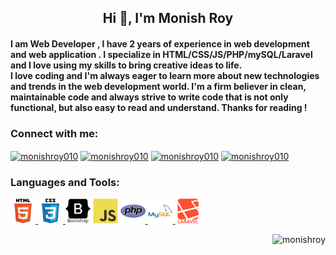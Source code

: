 <h2 align="center">Hi 👋, I'm Monish Roy</h2>
<h4 align="left">I am Web Developer , I have 2 years of experience in web development and web application . I specialize in HTML/CSS/JS/PHP/mySQL/Laravel and I love using my skills to bring creative ideas to life.</br> I love coding and I'm always eager to learn more about new technologies and trends in the web development world. I'm a firm believer in clean, maintainable code and always strive to write code that is not only functional, but also easy to read and understand. Thanks for reading !</h4>



<h3 align="left">Connect with me:</h3>
<p align="left">
<a href="https://fb.com/monishroy010" target="blank"><img align="center" src="https://raw.githubusercontent.com/rahuldkjain/github-profile-readme-generator/master/src/images/icons/Social/facebook.svg" alt="monishroy010" height="30" width="40" /></a>
<a href="https://instagram.com/monishroy010" target="blank"><img align="center" src="https://raw.githubusercontent.com/rahuldkjain/github-profile-readme-generator/master/src/images/icons/Social/instagram.svg" alt="monishroy010" height="30" width="40" /></a>
<a href="https://linkedin.com/in/monishroy010" target="blank"><img align="center" src="https://raw.githubusercontent.com/rahuldkjain/github-profile-readme-generator/master/src/images/icons/Social/linked-in-alt.svg" alt="monishroy010" height="30" width="40" /></a>
<a href="https://twitter.com/monishroy010" target="blank"><img align="center" src="https://raw.githubusercontent.com/rahuldkjain/github-profile-readme-generator/master/src/images/icons/Social/twitter.svg" alt="monishroy010" height="30" width="40" /></a>
</p>

<h3 align="left">Languages and Tools:</h3>
<p align="left">
<a href="https://www.w3.org/html/" target="_blank" rel="noreferrer"> <img src="https://raw.githubusercontent.com/devicons/devicon/master/icons/html5/html5-original-wordmark.svg" alt="html5" width="40" height="40"/> </a>
<a href="https://www.w3schools.com/css/" target="_blank" rel="noreferrer"> <img src="https://raw.githubusercontent.com/devicons/devicon/master/icons/css3/css3-original-wordmark.svg" alt="css3" width="40" height="40"/> </a><a href="https://getbootstrap.com" target="_blank" rel="noreferrer"> <img src="https://raw.githubusercontent.com/devicons/devicon/master/icons/bootstrap/bootstrap-plain-wordmark.svg" alt="bootstrap" width="40" height="40"/></a> 
<a href="https://developer.mozilla.org/en-US/docs/Web/JavaScript" target="_blank" rel="noreferrer"> <img src="https://raw.githubusercontent.com/devicons/devicon/master/icons/javascript/javascript-original.svg" alt="javascript" width="40" height="40"/></a> 
<a href="https://www.php.net" target="_blank" rel="noreferrer"> <img src="https://raw.githubusercontent.com/devicons/devicon/master/icons/php/php-original.svg" alt="php" width="40" height="40"/> </a> 
<a href="https://www.mysql.com/" target="_blank" rel="noreferrer"> <img src="https://raw.githubusercontent.com/devicons/devicon/master/icons/mysql/mysql-original-wordmark.svg" alt="mysql" width="40" height="40"/> </a>
<a href="https://laravel.com/" target="_blank" rel="noreferrer"> <img src="https://raw.githubusercontent.com/devicons/devicon/master/icons/laravel/laravel-plain-wordmark.svg" alt="laravel" width="40" height="40"/> </a> 
<p align="right"> <img src="https://komarev.com/ghpvc/?username=monishroy&label=Profile%20views&color=0e75b6&style=flat" alt="monishroy" /> </p>
</p>


